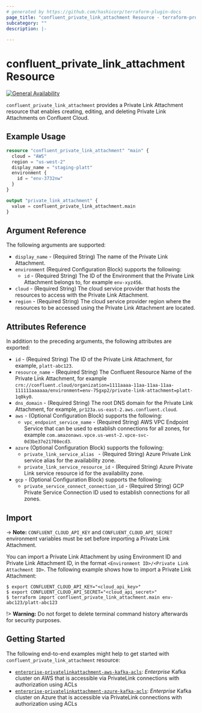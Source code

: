 ```yaml
---
# generated by https://github.com/hashicorp/terraform-plugin-docs
page_title: "confluent_private_link_attachment Resource - terraform-provider-confluent"
subcategory: ""
description: |-
  
---
```


# confluent_private_link_attachment Resource

[![General Availability](https://img.shields.io/badge/Lifecycle%20Stage-General%20Availability-%2345c6e8)](https://docs.confluent.io/cloud/current/api.html#section/Versioning/API-Lifecycle-Policy)

`confluent_private_link_attachment` provides a Private Link Attachment resource that enables creating, editing, and deleting Private Link Attachments on Confluent Cloud.

## Example Usage

```terraform
resource "confluent_private_link_attachment" "main" {
  cloud = "AWS"
  region = "us-west-2"
  display_name = "staging-platt"
  environment {
    id = "env-3732nw"
  }
}

output "private_link_attachment" {
  value = confluent_private_link_attachment.main
}
```

<!-- schema generated by tfplugindocs -->
## Argument Reference

The following arguments are supported:

- `display_name` - (Required String) The name of the Private Link Attachment.
- `environment` (Required Configuration Block) supports the following:
  - `id` - (Required String) The ID of the Environment that the Private Link Attachment belongs to, for example `env-xyz456`.
- `cloud` - (Required String) The cloud service provider that hosts the resources to access with the Private Link Attachment.
- `region` - (Required String) The cloud service provider region where the resources to be accessed using the Private Link Attachment are located.

## Attributes Reference

In addition to the preceding arguments, the following attributes are exported:

- `id` - (Required String) The ID of the Private Link Attachment, for example, `platt-abc123`.
- `resource_name` - (Required String) The Confluent Resource Name of the Private Link Attachment, for example `crn://confluent.cloud/organization=1111aaaa-11aa-11aa-11aa-111111aaaaaa/environment=env-75gxp2/private-link-attachment=platt-1q0ky0`.
- `dns_domain` - (Required String) The root DNS domain for the Private Link Attachment, for example, `pr123a.us-east-2.aws.confluent.cloud`.
- `aws` - (Optional Configuration Block) supports the following:
  - `vpc_endpoint_service_name` - (Required String) AWS VPC Endpoint Service that can be used to establish connections for all zones, for example `com.amazonaws.vpce.us-west-2.vpce-svc-0d3be37e21708ecd3`.
- `azure` (Optional Configuration Block) supports the following:
  - `private_link_service_alias ` - (Required String) Azure Private Link service alias for the availability zone.
  - `private_link_service_resource_id` - (Required String) Azure Private Link service resource id for the availability zone.
- `gcp` - (Optional Configuration Block) supports the following:
  - `private_service_connect_connection_id` - (Required String) GCP Private Service Connection ID used to establish connections for all zones.

## Import

-> **Note:** `CONFLUENT_CLOUD_API_KEY` and `CONFLUENT_CLOUD_API_SECRET` environment variables must be set before importing a Private Link Attachment.

You can import a Private Link Attachment by using Environment ID and Private Link Attachment ID, in the format `<Environment ID>/<Private Link Attachment ID>`. The following example shows how to import a Private Link Attachment:

```shell
$ export CONFLUENT_CLOUD_API_KEY="<cloud_api_key>"
$ export CONFLUENT_CLOUD_API_SECRET="<cloud_api_secret>"
$ terraform import confluent_private_link_attachment.main env-abc123/platt-abc123
```

!> **Warning:** Do not forget to delete terminal command history afterwards for security purposes.

## Getting Started
The following end-to-end examples might help to get started with `confluent_private_link_attachment` resource:
* [`enterprise-privatelinkattachment-aws-kafka-acls`](https://github.com/confluentinc/terraform-provider-confluent/tree/master/examples/configurations/enterprise-privatelinkattachment-aws-kafka-acls): _Enterprise_ Kafka cluster on AWS that is accessible via PrivateLink connections with authorization using ACLs
* [`enterprise-privatelinkattachment-azure-kafka-acls`](https://github.com/confluentinc/terraform-provider-confluent/tree/master/examples/configurations/enterprise-privatelinkattachment-azure-kafka-acls): _Enterprise_ Kafka cluster on Azure that is accessible via PrivateLink connections with authorization using ACLs
